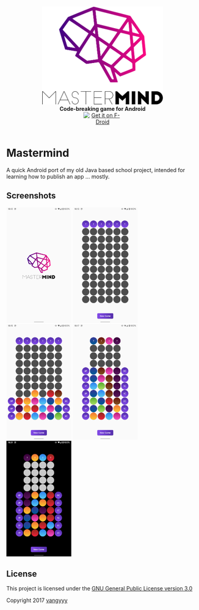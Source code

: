 <p align="center">
<img src="resources/logo-day.png" height="255" height="150" alt="Mastermind"><br/>
<b>Code-breaking game for Android</b><br/>
<a href="https://f-droid.org"><img src="https://fdroid.gitlab.io/artwork/badge/get-it-on.png" alt="Get it on F-Droid" height="80" style="display: block; margin-left: auto; margin-right: auto; width: 20%; height: auto;"></a><br/>
</p>

# Mastermind

A quick Android port of my old Java based school project, intended for learning how to publish an app ... mostly.

## Screenshots

<img src="resources/screen1.png" width="170"/> <img src="resources/screen2.png" width="170"/> <img src="resources/screen3.png" width="170"/> <img src="resources/screen4.png" width="170"/> <img src="resources/screen5.png" width="170"/>

## License

This project is licensed under the [GNU General Public License version 3.0](LICENSE.md)

Copyright 2017 [vangyyy](https://github.com/vangyyy)
